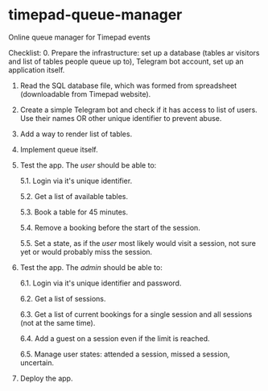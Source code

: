 # timepad-queue-manager
Online queue manager for Timepad events

Checklist:
0. Prepare the infrastructure: set up a database (tables ar visitors and list of tables people queue up to), Telegram bot account, set up an application itself.
1. Read the SQL database file, which was formed from spreadsheet (downloadable from Timepad website).
2. Create a simple Telegram bot and check if it has access to list of users. Use their names OR other unique identifier to prevent abuse.
3. Add a way to render list of tables.
4. Implement queue itself.
5. Test the app. The *user* should be able to:

    5.1. Login via it's unique identifier.

    5.2. Get a list of available tables.

    5.3. Book a table for 45 minutes.

    5.4. Remove a booking before the start of the session.
    
    5.5. Set a state, as if the *user* most likely would visit a session, not sure yet or would probably miss the session.

6. Test the app. The *admin* should be able to:

    6.1. Login via it's unique identifier and password.

    6.2. Get a list of sessions.

    6.3. Get a list of current bookings for a single session and all sessions (not at the same time).

    6.4. Add a guest on a session even if the limit is reached.

    6.5. Manage user states: attended a session, missed a session, uncertain.

7. Deploy the app.